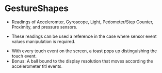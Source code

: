 # GestureShapes
- Readings of Acceleromter, Gyroscope, Light, Pedometer/Step Counter, Proximity, and pressure sensors.
* These readings can be used a reference in the case where sensor event values manipulation is required. 
- With every touch event on the screen, a toast pops up distinguishing the touch event.
- Bonus: A ball bound to the display resolution that moves according the accelerometer titl events.
